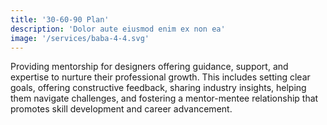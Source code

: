 ```yaml
---
title: '30-60-90 Plan'
description: 'Dolor aute eiusmod enim ex non ea'
image: '/services/baba-4-4.svg'
---
```


Providing mentorship for designers offering guidance, support, and expertise to nurture their professional growth. This includes setting clear goals, offering constructive feedback, sharing industry insights, helping them navigate challenges, and fostering a mentor-mentee relationship that promotes skill development and career advancement.